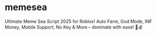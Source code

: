 # memesea
Ultimate Meme Sea Script 2025 for Roblox! Auto Farm, God Mode, INF Money, Mobile Support, No Key &amp; More – dominate with ease! 🚀💰
